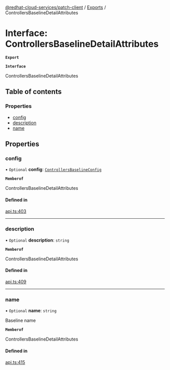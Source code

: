 [@redhat-cloud-services/patch-client](../README.md) / [Exports](../modules.md) / ControllersBaselineDetailAttributes

# Interface: ControllersBaselineDetailAttributes

**`Export`**

**`Interface`**

ControllersBaselineDetailAttributes

## Table of contents

### Properties

- [config](ControllersBaselineDetailAttributes.md#config)
- [description](ControllersBaselineDetailAttributes.md#description)
- [name](ControllersBaselineDetailAttributes.md#name)

## Properties

### config

• `Optional` **config**: [`ControllersBaselineConfig`](ControllersBaselineConfig.md)

**`Memberof`**

ControllersBaselineDetailAttributes

#### Defined in

[api.ts:403](https://github.com/RedHatInsights/javascript-clients/blob/master/packages/patch/api.ts#L403)

___

### description

• `Optional` **description**: `string`

**`Memberof`**

ControllersBaselineDetailAttributes

#### Defined in

[api.ts:409](https://github.com/RedHatInsights/javascript-clients/blob/master/packages/patch/api.ts#L409)

___

### name

• `Optional` **name**: `string`

Baseline name

**`Memberof`**

ControllersBaselineDetailAttributes

#### Defined in

[api.ts:415](https://github.com/RedHatInsights/javascript-clients/blob/master/packages/patch/api.ts#L415)
